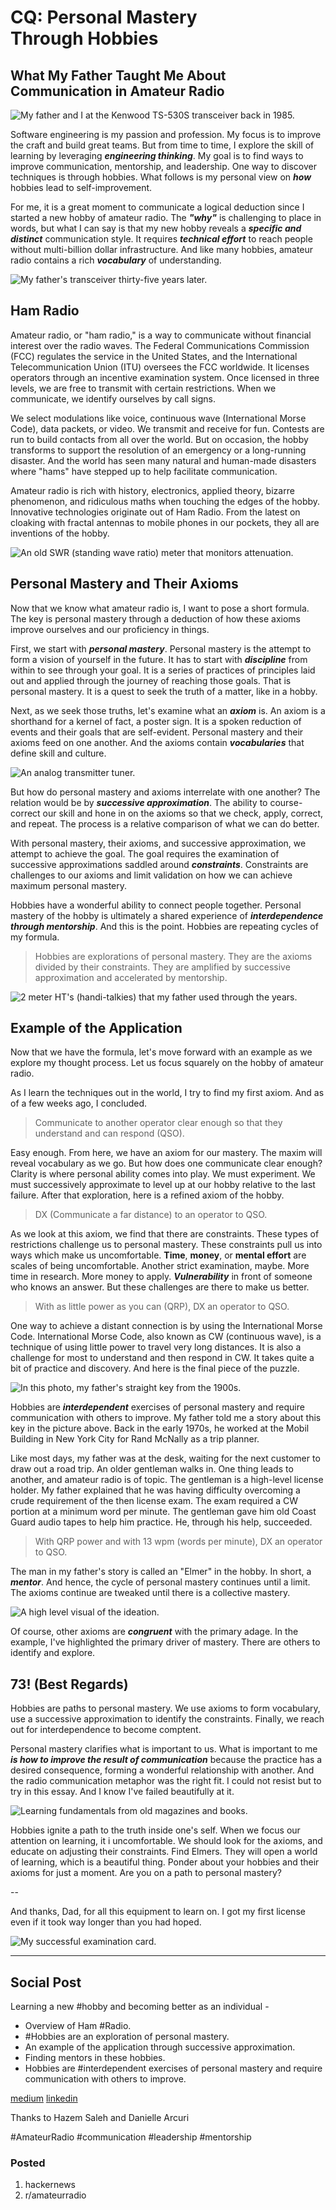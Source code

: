 # CQ: Personal Mastery Through Hobbies
## What My Father Taught Me About Communication in Amateur Radio

![My father and I at the Kenwood TS-530S transceiver back in 1985.](images/10-01.jpeg)

Software engineering is my passion and profession. My focus is to improve the craft and build great teams. But from time to time, I explore the skill of learning by leveraging ***engineering thinking***. My goal is to find ways to improve communication, mentorship, and leadership. One way to discover techniques is through hobbies. What follows is my personal view on ***how*** hobbies lead to self-improvement.

For me, it is a great moment to communicate a logical deduction since I started a new hobby of amateur radio. The ***"why"*** is challenging to place in words, but what I can say is that my new hobby reveals a ***specific and distinct*** communication style. It requires ***technical effort*** to reach people without multi-billion dollar infrastructure. And like many hobbies, amateur radio contains a rich ***vocabulary*** of understanding.

![My father's transceiver thirty-five years later.](images/10-02.jpeg)

## Ham Radio

Amateur radio, or "ham radio," is a way to communicate without financial interest over the radio waves. The Federal Communications Commission (FCC) regulates the service in the United States, and the International Telecommunication Union (ITU) oversees the FCC worldwide. It licenses operators through an incentive examination system. Once licensed in three levels, we are free to transmit with certain restrictions. When we communicate, we identify ourselves by call signs.

We select modulations like voice, continuous wave (International Morse Code), data packets, or video. We transmit and receive for fun. Contests are run to build contacts from all over the world. But on occasion, the hobby transforms to support the resolution of an emergency or a long-running disaster. And the world has seen many natural and human-made disasters where "hams" have stepped up to help facilitate communication.

Amateur radio is rich with history, electronics, applied theory, bizarre phenomenon, and ridiculous maths when touching the edges of the hobby. Innovative technologies originate out of Ham Radio. From the latest on cloaking with fractal antennas to mobile phones in our pockets, they all are inventions of the hobby.

![An old SWR (standing wave ratio) meter that monitors attenuation.](images/10-03.jpeg)

## Personal Mastery and Their Axioms

Now that we know what amateur radio is, I want to pose a short formula. The key is personal mastery through a deduction of how these axioms improve ourselves and our proficiency in things.

First, we start with ***personal mastery***. Personal mastery is the attempt to form a vision of yourself in the future. It has to start with ***discipline*** from within to see through your goal. It is a series of practices of principles laid out and applied through the journey of reaching those goals. That is personal mastery. It is a quest to seek the truth of a matter, like in a hobby.

Next, as we seek those truths, let's examine what an ***axiom*** is. An axiom is a shorthand for a kernel of fact, a poster sign. It is a spoken reduction of events and their goals that are self-evident. Personal mastery and their axioms feed on one another. And the axioms contain ***vocabularies*** that define skill and culture.

![An analog transmitter tuner.](images/10-04.jpeg)

But how do personal mastery and axioms interrelate with one another? The relation would be by ***successive approximation***. The ability to course-correct our skill and hone in on the axioms so that we check, apply, correct, and repeat. The process is a relative comparison of what we can do better.

With personal mastery, their axioms, and successive approximation, we attempt to achieve the goal. The goal requires the examination of successive approximations saddled around ***constraints***. Constraints are challenges to our axioms and limit validation on how we can achieve maximum personal mastery.

Hobbies have a wonderful ability to connect people together. Personal mastery of the hobby is ultimately a shared experience of ***interdependence through mentorship***. And this is the point. Hobbies are repeating cycles of my formula.

> Hobbies are explorations of personal mastery. They are the axioms divided by their constraints. They are amplified by successive approximation and accelerated by mentorship.

![2 meter HT's (handi-talkies) that my father used through the years.](images/10-05.jpeg)

## Example of the Application

Now that we have the formula, let's move forward with an example as we explore my thought process. Let us focus squarely on the hobby of amateur radio.

As I learn the techniques out in the world, I try to find my first axiom. And as of a few weeks ago, I concluded.

> Communicate to another operator clear enough so that they understand and can respond (QSO).

Easy enough. From here, we have an axiom for our mastery. The maxim will reveal vocabulary as we go. But how does one communicate clear enough? Clarity is where personal ability comes into play. We must experiment. We must successively approximate to level up at our hobby relative to the last failure. After that exploration, here is a refined axiom of the hobby.

> DX (Communicate a far distance) to an operator to QSO.

As we look at this axiom, we find that there are constraints. These types of restrictions challenge us to personal mastery. These constraints pull us into ways which make us uncomfortable. **Time**, **money**, or **mental effort** are scales of being uncomfortable. Another strict examination, maybe. More time in research. More money to apply. ***Vulnerability*** in front of someone who knows an answer. But these challenges are there to make us better.

> With as little power as you can (QRP), DX an operator to QSO.

One way to achieve a distant connection is by using the International Morse Code. International Morse Code, also known as CW (continuous wave), is a technique of using little power to travel very long distances. It is also a challenge for most to understand and then respond in CW. It takes quite a bit of practice and discovery. And here is the final piece of the puzzle.

![In this photo, my father's straight key from the 1900s.](images/10-06.jpeg)

Hobbies are ***interdependent*** exercises of personal mastery and require communication with others to improve. My father told me a story about this key in the picture above. Back in the early 1970s, he worked at the Mobil Building in New York City for Rand McNally as a trip planner.

Like most days, my father was at the desk, waiting for the next customer to draw out a road trip. An older gentleman walks in. One thing leads to another, and amateur radio is of topic. The gentleman is a high-level license holder. My father explained that he was having difficulty overcoming a crude requirement of the then license exam. The exam required a CW portion at a minimum word per minute. The gentleman gave him old Coast Guard audio tapes to help him practice. He, through his help, succeeded.

> With QRP power and with 13 wpm (words per minute), DX an operator to QSO.

The man in my father's story is called an "Elmer" in the hobby. In short, a ***mentor***. And hence, the cycle of personal mastery continues until a limit. The axioms continue are tweaked until there is a collective mastery.

![A high level visual of the ideation.](images/10-07.jpeg)

Of course, other axioms are ***congruent*** with the primary adage. In the example, I've highlighted the primary driver of mastery. There are others to identify and explore.

## 73! (Best Regards)

Hobbies are paths to personal mastery. We use axioms to form vocabulary, use a successive approximation to identify the constraints. Finally, we reach out for interdependence to become comptent.

Personal mastery clarifies what is important to us. What is important to me ***is how to improve the result of communication*** because the practice has a desired consequence, forming a wonderful relationship with another. And the radio communication metaphor was the right fit. I could not resist but to try in this essay. And I know I've failed beautifully at it.

![Learning fundamentals from old magazines and books.](images/10-08.jpeg)

Hobbies ignite a path to the truth inside one's self. When we focus our attention on learning, it i uncomfortable. We should look for the axioms, and educate on adjusting their constraints. Find Elmers. They will open a world of learning, which is a beautiful thing. Ponder about your hobbies and their axioms for just a moment. Are you on a path to personal mastery?

--

And thanks, Dad, for all this equipment to learn on. I got my first license even if it took way longer than you had hoped.

![My successful examination card.](images/10-09.png)

---

## Social Post

Learning a new #hobby and becoming better as an individual -

- Overview of Ham #Radio.
- #Hobbies are an exploration of personal mastery.
- An example of the application through successive approximation.
- Finding mentors in these hobbies.
- Hobbies are #interdependent exercises of personal mastery and require communication with others to improve.

[medium](https://medium.com/the-innovation/cq-personal-mastery-through-hobbies-f25aab2e49ad)
[linkedin](https://www.linkedin.com/pulse/cq-personal-mastery-through-hobbies-douglas-w-arcuri/)

Thanks to Hazem Saleh and Danielle Arcuri

#AmateurRadio #communication #leadership #mentorship 

### Posted

1. hackernews
1. r/amateurradio
